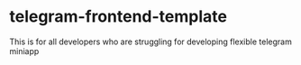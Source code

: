 # telegram-frontend-template
This is for all developers who are struggling for developing flexible telegram miniapp
